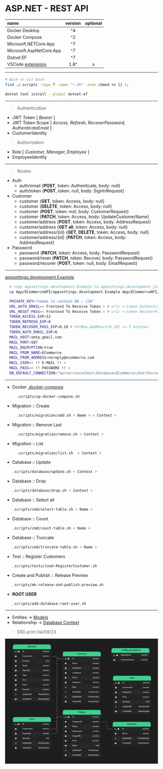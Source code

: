 # ASP.NET - REST API

| name                                            | version | optional |
| :---------------------------------------------- | :-----: | :------: |
| Docker Desktop                                  |   ^4    |          |
| Docker Compose                                  |   ^2    |          |
| Microsoft.NETCore.App                           |   ^7    |          |
| Microsoft.AspNetCore.App                        |   ^7    |          |
| Dotnet EF                                       |   ^7    |          |
| VSCode [extensions](../.vscode/extensions.json) |  1.8^   |    x     |

---

```sh
# Bash or Git Bash
find ./.scripts -type f -name "*.sh" -exec chmod +x {} \;
```

```sh
dotnet tool install --global dotnet-ef
```

---


> Authentication
- JWT Token [ *Bearer* ]
- JWT Token Scope [ *Access, Refresh, RecoverPassword, AuthenticateEmail* ]
- CustomerIdentity

> Authorization
- Role [ *Customer, Manager, Employee* ]
- EmployeeIdentity

---

> Routes
- Auth
  - auth/email {**POST**, token: Authenticate, body: null}
  - auth/token {**POST**, token: null, body: SignInRequest}
- Customer
  - customer {**GET**, token: Access, body: null}
  - customer {**DELETE**, token: Access, body: null}
  - customer {**POST**, token: null, body: CustomerRequest}
  - customer {**PATCH**, token: Access, body: UpdateCustomerName}
  - customer/address {**POST**, token: Access, body: AddressRequest}
  - customer/address {**GET all**, token: Access, body: null}
  - customer/address/{id} {**GET, DELETE**, token: Access, body: null}
  - customer/address/{id} {**PATCH**, token: Access, body: AddressRequest}
- Password
  - password {**PATCH**, token: Access, body: PasswordRequest}
  - password/reset {**PATCH**, token: Recover, body: PasswordRequest}
  - password/recover {**POST**, token: null, body: EmailRequest}

---

[appsettings.development.Example](../App/ECommerceAPI/appsettings.development.Example)

```sh
  # copy appsettings.development.Example to appsettings.development.json
  cp App/ECommerceAPI/appsettings.development.Example App/ECommerceAPI/appsettings.development.json

```

```sh
  PRIVATE_KEY="needs to contain 80 ~ 120"
  URL_AUTH_EMAIL=< Frontend To Receive Token > # url/ <-token AuthenticateEmail
  URL_RESET_PASS=< Frontend To Receive Token > # url/ <-token RecoverPassword
  TOKEN_ACCESS_EXP=12
  TOKEN_REFRESH_EXP=6
  TOKEN_RECOVER_PASS_EXP=0.10 # UtcNow.AddHours(0.10) += 5 minutes
  TOKEN_AUTH_EMAIL_EXP=6
  MAIL_HOST=smtp.gmail.com
  MAIL_PORT=587
  MAIL_ENCRYPTION=true
  MAIL_FROM_NAME=ECommerce
  MAIL_FROM_ADDRESS=noreply@ecommerce.com
  MAIL_USER=< !! E-MAIL !! >
  MAIL_PASS=< !! PASSWORD !! >
  DB_DEFAULT_CONNECTION="Server=localhost;Database=ECommerce;UserId=root;Password=12345;"
```

---

- Docker [.docker-compose](../.docker/postgres/docker-compose.yml)
  ```sh
    .scripts/up-docker-compose.sh
  ```

- Migration :: Create
  ```sh
    .scripts/migration/add.sh < Name > < Context >
  ```

- Migration :: Remove Last
  ```sh
    .scripts/migration/remove.sh < Context >
  ```

- Migration :: List
  ```sh
    .scripts/migration/list.sh  < Context >
  ```

- Database :: Update
  ```sh
  .scripts/database/update.sh < Context >
  ```

- Database :: Drop
  ```sh
  .scripts/database/drop.sh < Context >
  ```

- Database :: Select all
  ```sh
  .scripts/cmd/select-table.sh < Name >
  ```

- Database :: Count
  ```sh
  .scripts/cmd/count-table.sh < Name >
  ```

- Database :: Truncate
  ```sh
  .scripts/cmd/truncate-table.sh < Name >
  ```

- Test :: Register Customers
  ```sh
  .scripts/tests/load-RegisterCustomer.sh
  ```

- Create and Publish :: Release Preview
  ```sh
  .scripts/mk-release-and-publish-preview.sh
  ```

- **ROOT USER**
  ```sh
  .scripts/add-database-root-user.sh
  ```

---


- Entities -> [Models](../App/ECommercePersistence/Model)
- Relationship -> [Database Context](../App/ECommercePersistence/Context/DatabaseContext.cs)
> ERD print 04/09/23

![ERD](ERD-ECommerce.png)